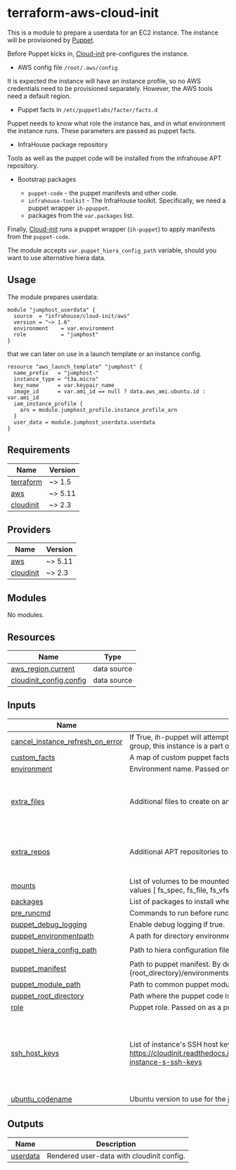 # terraform-aws-cloud-init
This is a module to prepare a userdata for an EC2 instance.
The instance will be provisioned by [Puppet](https://www.puppet.com/).

Before Puppet kicks in, [Cloud-init](https://cloudinit.readthedocs.io/en/latest/index.html) pre-configures the instance.

* AWS config file `/root/.aws/config`

It is expected the instance will have an instance profile, so no AWS credentials need to be provisioned separately. 
However, the AWS tools need a default region.

* Puppet facts in `/etc/puppetlabs/facter/facts.d`

Puppet needs to know what role the instance has, and in what environment the instance runs. 
These parameters are passed as puppet facts.

* InfraHouse package repository

Tools as well as the puppet code will be installed from the infrahouse APT repository.

* Bootstrap packages

  * `puppet-code` - the puppet manifests and other code.
  * `infrahouse-toolkit` - The InfraHouse toolkit. Specifically, we need a puppet wrapper `ih-ppuppet`.
  * packages from the `var.packages` list.

Finally, [Cloud-init](https://cloudinit.readthedocs.io/en/latest/index.html) runs a puppet wrapper (`ih-puppet`) to apply
manifests from the `puppet-code`.

The module accepts `var.puppet_hiera_config_path` variable, should you want to use alternative hiera data. 

## Usage

The module prepares userdata:
```hcl
module "jumphost_userdata" {
  source  = "infrahouse/cloud-init/aws"
  version = "~> 1.6"
  environment    = var.environment
  role           = "jumphost"
}
```
that we can later on use in a launch template or an instance config.
```hcl
resource "aws_launch_template" "jumphost" {
  name_prefix   = "jumphost-"
  instance_type = "t3a.micro"
  key_name      = var.keypair_name
  image_id      = var.ami_id == null ? data.aws_ami.ubuntu.id : var.ami_id
  iam_instance_profile {
    arn = module.jumphost_profile.instance_profile_arn
  }
  user_data = module.jumphost_userdata.userdata
}
```
## Requirements

| Name | Version |
|------|---------|
| <a name="requirement_terraform"></a> [terraform](#requirement\_terraform) | ~> 1.5 |
| <a name="requirement_aws"></a> [aws](#requirement\_aws) | ~> 5.11 |
| <a name="requirement_cloudinit"></a> [cloudinit](#requirement\_cloudinit) | ~> 2.3 |

## Providers

| Name | Version |
|------|---------|
| <a name="provider_aws"></a> [aws](#provider\_aws) | ~> 5.11 |
| <a name="provider_cloudinit"></a> [cloudinit](#provider\_cloudinit) | ~> 2.3 |

## Modules

No modules.

## Resources

| Name | Type |
|------|------|
| [aws_region.current](https://registry.terraform.io/providers/hashicorp/aws/latest/docs/data-sources/region) | data source |
| [cloudinit_config.config](https://registry.terraform.io/providers/hashicorp/cloudinit/latest/docs/data-sources/config) | data source |

## Inputs

| Name | Description | Type | Default | Required |
|------|-------------|------|---------|:--------:|
| <a name="input_cancel_instance_refresh_on_error"></a> [cancel\_instance\_refresh\_on\_error](#input\_cancel\_instance\_refresh\_on\_error) | If True, ih-puppet will attempt to cancel instance refreshes on an autoscaling group, this instance is a part of. | `bool` | `false` | no |
| <a name="input_custom_facts"></a> [custom\_facts](#input\_custom\_facts) | A map of custom puppet facts | `any` | `{}` | no |
| <a name="input_environment"></a> [environment](#input\_environment) | Environment name. Passed on as a puppet fact. | `string` | n/a | yes |
| <a name="input_extra_files"></a> [extra\_files](#input\_extra\_files) | Additional files to create on an instance. | <pre>list(object({<br/>    content     = string<br/>    path        = string<br/>    permissions = string<br/>  }))</pre> | `[]` | no |
| <a name="input_extra_repos"></a> [extra\_repos](#input\_extra\_repos) | Additional APT repositories to configure on an instance. | <pre>map(object({<br/>    source = string<br/>    key    = string<br/>  }))</pre> | `{}` | no |
| <a name="input_mounts"></a> [mounts](#input\_mounts) | List of volumes to be mounted in the instance. One list item is a list itself with values [ fs\_spec, fs\_file, fs\_vfstype, fs\_mntops, fs-freq, fs\_passno ] | `list(list(string))` | `[]` | no |
| <a name="input_packages"></a> [packages](#input\_packages) | List of packages to install when the instances bootstraps. | `list(string)` | `[]` | no |
| <a name="input_pre_runcmd"></a> [pre\_runcmd](#input\_pre\_runcmd) | Commands to run before runcmd | `list(string)` | `[]` | no |
| <a name="input_puppet_debug_logging"></a> [puppet\_debug\_logging](#input\_puppet\_debug\_logging) | Enable debug logging if true. | `bool` | `false` | no |
| <a name="input_puppet_environmentpath"></a> [puppet\_environmentpath](#input\_puppet\_environmentpath) | A path for directory environments. | `string` | `"{root_directory}/environments"` | no |
| <a name="input_puppet_hiera_config_path"></a> [puppet\_hiera\_config\_path](#input\_puppet\_hiera\_config\_path) | Path to hiera configuration file. | `string` | `"{root_directory}/environments/{environment}/hiera.yaml"` | no |
| <a name="input_puppet_manifest"></a> [puppet\_manifest](#input\_puppet\_manifest) | Path to puppet manifest. By default ih-puppet will apply {root\_directory}/environments/{environment}/manifests/site.pp. | `string` | `null` | no |
| <a name="input_puppet_module_path"></a> [puppet\_module\_path](#input\_puppet\_module\_path) | Path to common puppet modules. | `string` | `"{root_directory}/modules"` | no |
| <a name="input_puppet_root_directory"></a> [puppet\_root\_directory](#input\_puppet\_root\_directory) | Path where the puppet code is hosted. | `string` | `"/opt/puppet-code"` | no |
| <a name="input_role"></a> [role](#input\_role) | Puppet role. Passed on as a puppet fact. | `string` | n/a | yes |
| <a name="input_ssh_host_keys"></a> [ssh\_host\_keys](#input\_ssh\_host\_keys) | List of instance's SSH host keys.  Can be rsa, ecdsa, ed25519, etc. See https://cloudinit.readthedocs.io/en/latest/reference/examples.html#configure-instance-s-ssh-keys | <pre>list(<br/>    object(<br/>      {<br/>        type : string<br/>        private : string<br/>        public : string<br/>      }<br/>    )<br/>  )</pre> | `[]` | no |
| <a name="input_ubuntu_codename"></a> [ubuntu\_codename](#input\_ubuntu\_codename) | Ubuntu version to use for the jumphost. | `string` | `"jammy"` | no |

## Outputs

| Name | Description |
|------|-------------|
| <a name="output_userdata"></a> [userdata](#output\_userdata) | Rendered user-data with cloudinit config. |
